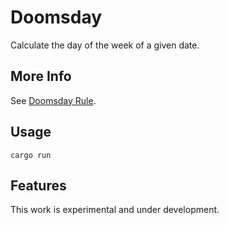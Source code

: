 # Doomsday

Calculate the day of the week of a given date.

## More Info

See [Doomsday Rule](https://en.wikipedia.org/wiki/Doomsday_rule).

## Usage

```
cargo run
```

## Features

This work is experimental and under development.
